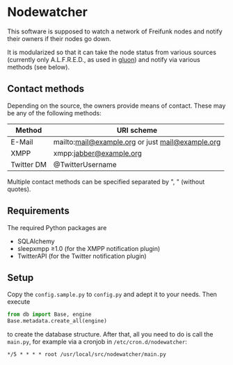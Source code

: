 Nodewatcher
===========

This software is supposed to watch a network of Freifunk nodes and notify their
owners if their nodes go down.

It is modularized so that it can take the node status from various sources
(currently only A.L.F.R.E.D., as used in [gluon]) and notify via various
methods (see below).

[gluon]: https://github.com/freifunk-gluon/gluon/

Contact methods
---------------

Depending on the source, the owners provide means of contact. These may be any of the following methods:

Method     | URI scheme
-----------|-------------------------------------------------
E-Mail     | mailto:mail@example.org or just mail@example.org
XMPP       | xmpp:jabber@example.org
Twitter DM | @TwitterUsername

Multiple contact methods can be specified separated by ", " (without quotes).

Requirements
------------

The required Python packages are

* SQLAlchemy
* sleepxmpp ≥1.0 (for the XMPP notification plugin)
* TwitterAPI (for the Twitter notification plugin)

Setup
-----

Copy the `config.sample.py` to `config.py` and adept it to your needs. Then execute
```python
from db import Base, engine
Base.metadata.create_all(engine)
```
to create the database structure. After that, all you need to do is call the `main.py`, for example via a cronjob in `/etc/cron.d/nodewatcher`:
```cron
*/5 * * * * root /usr/local/src/nodewatcher/main.py
```

